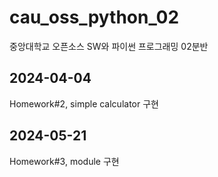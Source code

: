 # cau_oss_python_02
중앙대학교 오픈소스 SW와 파이썬 프로그래밍 02분반

## 2024-04-04
Homework#2, simple calculator 구현

## 2024-05-21
Homework#3, module 구현
